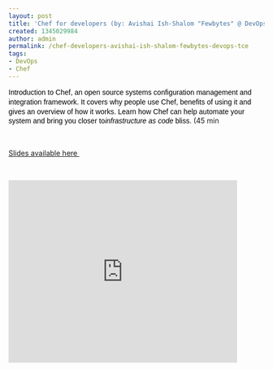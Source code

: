 ```yaml
---
layout: post
title: 'Chef for developers (by: Avishai Ish-Shalom "Fewbytes" @ DevOps TCE)'
created: 1345029984
author: admin
permalink: /chef-developers-avishai-ish-shalom-fewbytes-devops-tce
tags:
- DevOps
- Chef
---
```

<p><span style="color: rgb(0, 0, 0); font-family: verdana, geneva, sans-serif; line-height: 18.899999618530273px; ">Introduction to Chef, an open source systems configuration management and integration framework. It covers why people use Chef, benefits of using it and gives an overview of how it works. Learn how Chef can help automate your system and bring you closer to</span><em style="color: rgb(0, 0, 0); font-family: verdana, geneva, sans-serif; line-height: 18.899999618530273px; ">infrastructure as code</em><span style="color: rgb(0, 0, 0); font-family: verdana, geneva, sans-serif; line-height: 18.899999618530273px; ">&nbsp;</span><span style="color: rgb(0, 0, 0); font-family: verdana, geneva, sans-serif; line-height: 18.899999618530273px; ">bliss.&nbsp;</span>(45 min&nbsp;</p>
<p>&nbsp;</p>
<p><a href="http://fewbytes.com/presentations/chef-intro/#/">Slides available here&nbsp;</a></p>
<p>&nbsp;</p>
<p><iframe src="http://blip.tv/play/grVLg4DtIQA.html?p=1" width="450" height="359" frameborder="0" allowfullscreen=""></iframe></p>
<embed type="application/x-shockwave-flash" src="http://a.blip.tv/api.swf#grVLg4DtIQA" style="display:none"></embed>
<p>&nbsp;</p>
<p>&nbsp;</p>
<p>&nbsp;</p>
<p>&nbsp;</p>
<p>&nbsp;</p>
